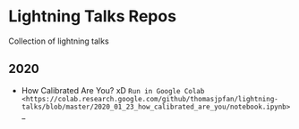 # Lightning Talks Repos

Collection of lightning talks

## 2020

- How Calibrated Are You? xD `Run in Google Colab <https://colab.research.google.com/github/thomasjpfan/lightning-talks/blob/master/2020_01_23_how_calibrated_are_you/notebook.ipynb>`_
